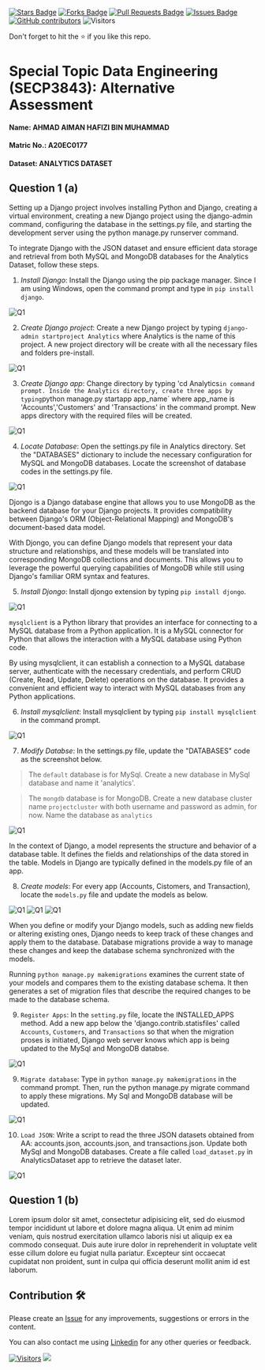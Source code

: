 <a href="https://github.com/drshahizan/SECP3843/stargazers"><img src="https://img.shields.io/github/stars/drshahizan/SECP3843" alt="Stars Badge"/></a>
<a href="https://github.com/drshahizan/SECP3843/network/members"><img src="https://img.shields.io/github/forks/drshahizan/SECP3843" alt="Forks Badge"/></a>
<a href="https://github.com/drshahizan/SECP3843/pulls"><img src="https://img.shields.io/github/issues-pr/drshahizan/SECP3843" alt="Pull Requests Badge"/></a>
<a href="https://github.com/drshahizan/SECP3843/issues"><img src="https://img.shields.io/github/issues/drshahizan/SECP3843" alt="Issues Badge"/></a>
<a href="https://github.com/drshahizan/SECP3843/graphs/contributors"><img alt="GitHub contributors" src="https://img.shields.io/github/contributors/drshahizan/SECP3843?color=2b9348"></a>
![Visitors](https://api.visitorbadge.io/api/visitors?path=https%3A%2F%2Fgithub.com%2Fdrshahizan%2FSECP3843&labelColor=%23d9e3f0&countColor=%23697689&style=flat)


Don't forget to hit the :star: if you like this repo.

# Special Topic Data Engineering (SECP3843): Alternative Assessment

#### Name: AHMAD AIMAN HAFIZI BIN MUHAMMAD
#### Matric No.: A20EC0177
#### Dataset: ANALYTICS DATASET

## Question 1 (a)

Setting up a Django project involves installing Python and Django, creating a virtual environment, creating a new Django project using the django-admin command, configuring the database in the settings.py file, and starting the development server using the python manage.py runserver command.

To integrate Django with the JSON dataset and ensure efficient data storage and retrieval from both MySQL and MongoDB databases for the Analytics Dataset, follow these steps.

1. *Install Django*: Install the Django using the pip package manager. Since I am using Windows, open the command prompt and type in `pip install django`.

![Q1](https://github.com/drshahizan/SECP3843/blob/main/submission/AimanHafizi619/Question%201/files/images/Q1%20image1.png)

2. *Create Django project*: Create a new Django project by typing `django-admin startproject Analytics` where Analytics is the name of this project. A new project directory will be create with all the necessary files and folders pre-install.

![Q1](https://github.com/drshahizan/SECP3843/blob/main/submission/AimanHafizi619/Question%201/files/images/Q1%20image2.png)

3. *Create Django app*: Change directory by typing 'cd Analytics` in command prompt. Inside the Analytics directory, create three apps by typing `python manage.py startapp app_name` where app_name is 'Accounts','Customers' and 'Transactions' in the command prompt. New apps directory with the required files will be created.

![Q1](https://github.com/drshahizan/SECP3843/blob/main/submission/AimanHafizi619/Question%201/files/images/Q1%20image12.png)

4. *Locate Database*: Open the settings.py file in Analytics directory. Set the "DATABASES" dictionary to include the necessary configuration for MySQL and MongoDB databases. Locate the screenshot of database codes in the settings.py file.

![Q1](https://github.com/drshahizan/SECP3843/blob/main/submission/AimanHafizi619/Question%201/files/images/Q1%20image4.png)

Djongo is a Django database engine that allows you to use MongoDB as the backend database for your Django projects. It provides compatibility between Django's ORM (Object-Relational Mapping) and MongoDB's document-based data model.

With Djongo, you can define Django models that represent your data structure and relationships, and these models will be translated into corresponding MongoDB collections and documents. This allows you to leverage the powerful querying capabilities of MongoDB while still using Django's familiar ORM syntax and features.

5. *Install Djongo*: Install djongo extension by typing `pip install djongo`.

![Q1](https://github.com/drshahizan/SECP3843/blob/main/submission/AimanHafizi619/Question%201/files/images/Q1%20image5.png)

`mysqlclient` is a Python library that provides an interface for connecting to a MySQL database from a Python application. It is a MySQL connector for Python that allows the interaction with a MySQL database using Python code.

By using mysqlclient, it can establish a connection to a MySQL database server, authenticate with the necessary credentials, and perform CRUD (Create, Read, Update, Delete) operations on the database. It provides a convenient and efficient way to interact with MySQL databases from any Python applications.

6. *Install mysqlclient*: Install mysqlclient by typing `pip install mysqlclient` in the command prompt.

![Q1](https://github.com/drshahizan/SECP3843/blob/main/submission/AimanHafizi619/Question%201/files/images/Q1%20image6.png)

7. *Modify Databse*: In the settings.py file, update the "DATABASES" code as the screenshot below.
   
>The `default` database is for MySql. Create a new database in MySql database and name it 'analytics'.


>The `mongdb` database is for MongoDB. Create a new database cluster name `projectcluster` with both username and password as admin, for now. Name the database as `analytics`

![Q1](https://github.com/drshahizan/SECP3843/blob/main/submission/AimanHafizi619/Question%201/files/images/Q1%20image7.png)

In the context of Django, a model represents the structure and behavior of a database table. It defines the fields and relationships of the data stored in the table. Models in Django are typically defined in the models.py file of an app.

8. *Create models*: For every app (Accounts, Cistomers, and Transaction), locate the `models.py` file and update the models as below.

![Q1](https://github.com/drshahizan/SECP3843/blob/main/submission/AimanHafizi619/Question%201/files/images/Q1%20image13.png)
![Q1](https://github.com/drshahizan/SECP3843/blob/main/submission/AimanHafizi619/Question%201/files/images/Q1%20image14.png)
![Q1](https://github.com/drshahizan/SECP3843/blob/main/submission/AimanHafizi619/Question%201/files/images/Q1%20image%2015.png)

When you define or modify your Django models, such as adding new fields or altering existing ones, Django needs to keep track of these changes and apply them to the database. Database migrations provide a way to manage these changes and keep the database schema synchronized with the models.

Running `python manage.py makemigrations` examines the current state of your models and compares them to the existing database schema. It then generates a set of migration files that describe the required changes to be made to the database schema.

9. `Register Apps`: In the `setting.py` file, locate the INSTALLED_APPS method. Add a new app below the 'django.contrib.statisfiles' called `Accounts`, `Customers`, and `Transactions` so that when the migration proses is initiated, Django web server knows which app is being updated to the MySql and MongoDB databse.

![Q1](https://github.com/drshahizan/SECP3843/blob/main/submission/AimanHafizi619/Question%201/files/images/Q1%20image16.png)

9. `Migrate database`: Type in `python manage.py makemigrations` in the command prompt. Then, run the python manage.py migrate command to apply these migrations. My Sql and MongoDB database will be updated.

![Q1](https://github.com/drshahizan/SECP3843/blob/main/submission/AimanHafizi619/Question%201/files/images/Q1%20image9.png)

10. `Load JSON`: Write a script to read the three JSON datasets obtained from AA: accounts.json, accounts.json, and transactions.json. Update both MySql and MongoDB databases. Create a file called `load_dataset.py` in AnalyticsDataset app to retrieve the dataset later.

![Q1](https://github.com/drshahizan/SECP3843/blob/main/submission/AimanHafizi619/Question%201/files/images/Q1%20image10.png)

## Question 1 (b)
Lorem ipsum dolor sit amet, consectetur adipisicing elit, sed do eiusmod tempor incididunt ut labore et dolore magna aliqua. Ut enim ad minim veniam, quis nostrud exercitation ullamco laboris nisi ut aliquip ex ea commodo consequat. Duis aute irure dolor in reprehenderit in voluptate velit esse cillum dolore eu fugiat nulla pariatur. Excepteur sint occaecat cupidatat non proident, sunt in culpa qui officia deserunt mollit anim id est laborum.



## Contribution 🛠️
Please create an [Issue](https://github.com/drshahizan/special-topic-data-engineering/issues) for any improvements, suggestions or errors in the content.

You can also contact me using [Linkedin](https://www.linkedin.com/in/aiman-hafizi-63b0a8275/) for any other queries or feedback.

[![Visitors](https://api.visitorbadge.io/api/visitors?path=https%3A%2F%2Fgithub.com%2Fdrshahizan&labelColor=%23697689&countColor=%23555555&style=plastic)](https://visitorbadge.io/status?path=https%3A%2F%2Fgithub.com%2Fdrshahizan)
![](https://hit.yhype.me/github/profile?user_id=81284918)



